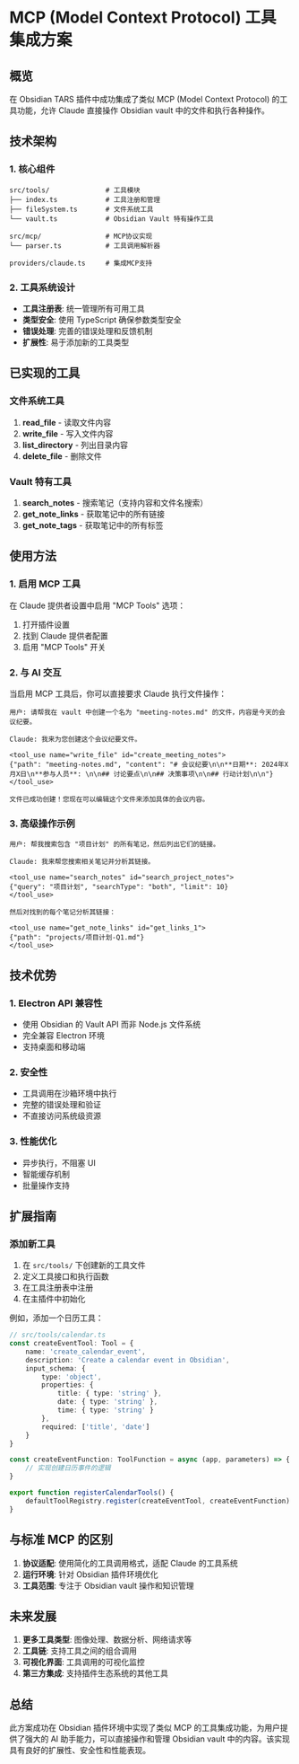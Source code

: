 # MCP (Model Context Protocol) 工具集成方案

## 概览

在 Obsidian TARS 插件中成功集成了类似 MCP (Model Context Protocol) 的工具功能，允许 Claude 直接操作 Obsidian vault 中的文件和执行各种操作。

## 技术架构

### 1. 核心组件

```
src/tools/              # 工具模块
├── index.ts            # 工具注册和管理
├── fileSystem.ts       # 文件系统工具
└── vault.ts            # Obsidian Vault 特有操作工具

src/mcp/                # MCP协议实现
└── parser.ts           # 工具调用解析器

providers/claude.ts     # 集成MCP支持
```

### 2. 工具系统设计

- **工具注册表**: 统一管理所有可用工具
- **类型安全**: 使用 TypeScript 确保参数类型安全
- **错误处理**: 完善的错误处理和反馈机制
- **扩展性**: 易于添加新的工具类型

## 已实现的工具

### 文件系统工具

1. **read_file** - 读取文件内容
2. **write_file** - 写入文件内容
3. **list_directory** - 列出目录内容
4. **delete_file** - 删除文件

### Vault 特有工具

1. **search_notes** - 搜索笔记（支持内容和文件名搜索）
2. **get_note_links** - 获取笔记中的所有链接
3. **get_note_tags** - 获取笔记中的所有标签

## 使用方法

### 1. 启用 MCP 工具

在 Claude 提供者设置中启用 "MCP Tools" 选项：

1. 打开插件设置
2. 找到 Claude 提供者配置
3. 启用 "MCP Tools" 开关

### 2. 与 AI 交互

当启用 MCP 工具后，你可以直接要求 Claude 执行文件操作：

```
用户: 请帮我在 vault 中创建一个名为 "meeting-notes.md" 的文件，内容是今天的会议纪要。

Claude: 我来为您创建这个会议纪要文件。

<tool_use name="write_file" id="create_meeting_notes">
{"path": "meeting-notes.md", "content": "# 会议纪要\n\n**日期**: 2024年X月X日\n**参与人员**: \n\n## 讨论要点\n\n## 决策事项\n\n## 行动计划\n\n"}
</tool_use>

文件已成功创建！您现在可以编辑这个文件来添加具体的会议内容。
```

### 3. 高级操作示例

```
用户: 帮我搜索包含 "项目计划" 的所有笔记，然后列出它们的链接。

Claude: 我来帮您搜索相关笔记并分析其链接。

<tool_use name="search_notes" id="search_project_notes">
{"query": "项目计划", "searchType": "both", "limit": 10}
</tool_use>

然后对找到的每个笔记分析其链接：

<tool_use name="get_note_links" id="get_links_1">
{"path": "projects/项目计划-Q1.md"}
</tool_use>
```

## 技术优势

### 1. Electron API 兼容性

- 使用 Obsidian 的 Vault API 而非 Node.js 文件系统
- 完全兼容 Electron 环境
- 支持桌面和移动端

### 2. 安全性

- 工具调用在沙箱环境中执行
- 完整的错误处理和验证
- 不直接访问系统级资源

### 3. 性能优化

- 异步执行，不阻塞 UI
- 智能缓存机制
- 批量操作支持

## 扩展指南

### 添加新工具

1. 在 `src/tools/` 下创建新的工具文件
2. 定义工具接口和执行函数
3. 在工具注册表中注册
4. 在主插件中初始化

例如，添加一个日历工具：

```typescript
// src/tools/calendar.ts
const createEventTool: Tool = {
	name: 'create_calendar_event',
	description: 'Create a calendar event in Obsidian',
	input_schema: {
		type: 'object',
		properties: {
			title: { type: 'string' },
			date: { type: 'string' },
			time: { type: 'string' }
		},
		required: ['title', 'date']
	}
}

const createEventFunction: ToolFunction = async (app, parameters) => {
	// 实现创建日历事件的逻辑
}

export function registerCalendarTools() {
	defaultToolRegistry.register(createEventTool, createEventFunction)
}
```

## 与标准 MCP 的区别

1. **协议适配**: 使用简化的工具调用格式，适配 Claude 的工具系统
2. **运行环境**: 针对 Obsidian 插件环境优化
3. **工具范围**: 专注于 Obsidian vault 操作和知识管理

## 未来发展

1. **更多工具类型**: 图像处理、数据分析、网络请求等
2. **工具链**: 支持工具之间的组合调用
3. **可视化界面**: 工具调用的可视化监控
4. **第三方集成**: 支持插件生态系统的其他工具

## 总结

此方案成功在 Obsidian 插件环境中实现了类似 MCP 的工具集成功能，为用户提供了强大的 AI 助手能力，可以直接操作和管理 Obsidian vault 中的内容。该实现具有良好的扩展性、安全性和性能表现。
